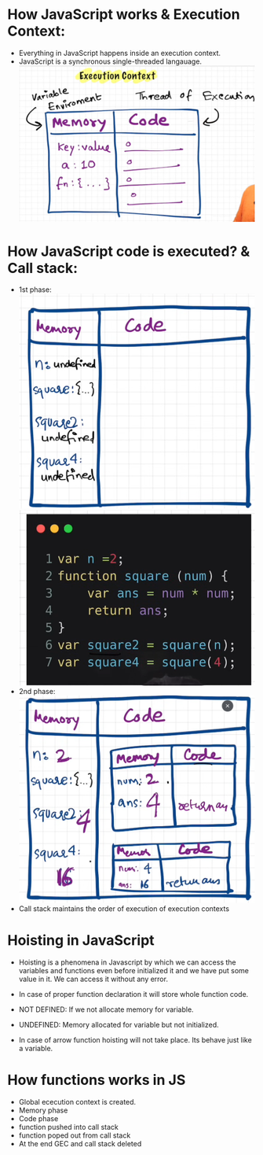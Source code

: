 # How JavaScript works & Execution Context:

- Everything in JavaScript happens inside an execution context.
- JavaScript is a synchronous single-threaded langauage.
  ![Execution Context](execution_context.png)

# How JavaScript code is executed? & Call stack:

- 1st phase:
  ![alt text](image.png)
  ![alt text](image-1.png)
- 2nd phase:
  ![alt text](image-2.png)
- Call stack maintains the order of execution of execution contexts

# Hoisting in JavaScript

- Hoisting is a phenomena in Javascript by which we can access the variables and functions even before initialized it and we have put some value in it. We can access it without any error.
- In case of proper function declaration it will store whole function code.

- NOT DEFINED: If we not allocate memory for variable.
- UNDEFINED: Memory allocated for variable but not initialized.

- In case of arrow function hoisting will not take place. Its behave just like a variable.

# How functions works in JS

- Global ececution context is created.
- Memory phase
- Code phase
- function pushed into call stack
- function poped out from call stack
- At the end GEC and call stack deleted
